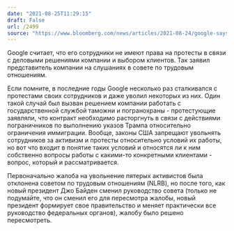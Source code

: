```yaml
---
date: "2021-08-25T11:29:15"
draft: False
url: /2499
source: "https://www.bloomberg.com/news/articles/2021-08-24/google-says-staff-have-no-right-to-protest-its-choice-of-clients?srnd=technology-vp"
---
```


Google считает, что его сотрудники не имеют права на протесты в связи с деловыми решениями компании и выбором клиентов. Так заявил представитель компании на слушаниях в совете по трудовым отношениям. 

Если помните, в последние годы Google несколько раз сталкивался с протестами своих сотрудников и даже уволил некоторых из них. Один такой случай был вызван решением компании работать с государственной службой таможни и погранохраны - протестующие заявляли, что контракт необходимо расторгнуть в связи с действиями пограничников по выполнению указов Трампа относительно ограничения иммиграции. Вообще, законы США запрещают увольнять сотрудников за активизм и протесты относительно условий их работы, но вот что входит в понятие таких условий и относятся ли к ним собственно вопросы работы с какими-то конкретными клиентами - вопрос, который и рассматривается. 

Первоначально жалоба на увольнение пятерых активистов была отклонена советом по трудовым отношениям (NLRB), но после того, как новый президент Джо Байден сменил руководство совета (только не подумайте, что он сменил его для пересмотра жалобы, новый президент формирует свое правительство и меняет практически все руководство федеральных органов), жалобу было решено пересмотреть.
